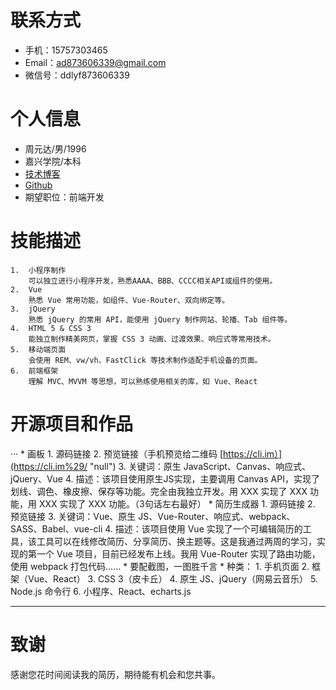 # 联系方式
- 手机：15757303465
- Email：ad873606339@gmail.com 
- 微信号：ddlyf873606339


# 个人信息

 - 周元达/男/1996
 - 嘉兴学院/本科
 - [技术博客](https://www.zhihu.com/people/leng-yue-gu-zhao/posts) 
 - [Github](https://github.com/Adashuai5) 
 - 期望职位：前端开发



# 技能描述
    1.  小程序制作
        可以独立进行小程序开发，熟悉AAAA、BBB、CCCC相关API或组件的使用。
    2.  Vue 
        熟悉 Vue 常用功能，如组件、Vue-Router、双向绑定等。
    3.  jQuery 
        熟悉 jQuery 的常用 API，能使用 jQuery 制作网站、轮播、Tab 组件等。
    4.  HTML 5 & CSS 3 
        能独立制作精美网页，掌握 CSS 3 动画、过渡效果、响应式等常用技术。
    5.  移动端页面 
        会使用 REM、vw/vh、FastClick 等技术制作适配手机设备的页面。
    6.  前端框架 
        理解 MVC、MVVM 等思想，可以熟练使用相关的库，如 Vue、React
  
# 开源项目和作品
···
        *   画板
            1.  源码链接
            2.  预览链接（手机预览给二维码 [https://cli.im）](https://cli.im%29/ "null")
            3.  关键词：原生 JavaScript、Canvas、响应式、jQuery、Vue
            4.  描述：该项目使用原生JS实现，主要调用 Canvas API，实现了划线、调色、橡皮擦、保存等功能。完全由我独立开发。用 XXX 实现了 XXX 功能，用 XXX 实现了 XXX 功能。（3句话左右最好）
        *   简历生成器
            1.  源码链接
            2.  预览链接
            3.  关键词：Vue、原生 JS、Vue-Router、响应式、webpack、SASS、Babel、vue-cli
            4.  描述：该项目使用 Vue 实现了一个可编辑简历的工具，该工具可以在线修改简历、分享简历、换主题等。这是我通过两周的学习，实现的第一个 Vue 项目，目前已经发布上线。我用 Vue-Router 实现了路由功能，使用 webpack 打包代码……
    *   要配截图，一图胜千言
    *   种类：
        1.  手机页面
        2.  框架（Vue、React）
        3.  CSS 3（皮卡丘）
        4.  原生 JS、jQuery（网易云音乐）
        5.  Node.js 命令行
        6.  小程序、React、echarts.js
    
---      
# 致谢
感谢您花时间阅读我的简历，期待能有机会和您共事。
